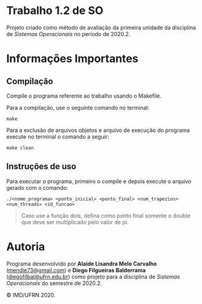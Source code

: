 # Trabalho 1.2 de SO

Projeto criado como método de avaliação da primeira unidade da disciplina de *Sistemas Operacionais* no período de 2020.2.

# Informações Importantes

## Compilação

Compile o programa referente ao trabalho usando o Makefile.

Para a compilação, use o seguinte comando no terminal:

```shell
make
```

Para a exclusão de arquivos objetos e arquivo de execução do programa execute no terminal o comando a seguir:

```shell
make clean
```

## Instruções de uso

Para executar o programa, primeiro o compile e depois execute o arquivo gerado com o comando:

```shell
./<nome_programa> <ponto_inicial> <ponto_final> <num_trapezios> <num_threads> <id_funcao>
```

> Caso use a função dois, defina como ponto final somente o double que deve ser multiplicado pelo valor de pi.

# Autoria

Programa desenvolvido por **Alaide Lisandra Melo Carvalho** (<mendie73@gmail.com>) e **Diego Filgueiras Balderrama** (<diegofilbal@ufrn.edu.br>) como projeto para a disciplina de *Sistemas Operacionais* do semestre de 2020.2.

&copy; IMD/UFRN 2020.